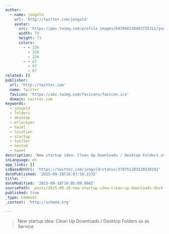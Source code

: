 ```yaml
---
author:
  - name: jongold
    url: 'http://twitter.com/jongold'
    avatar:
      src: 'https://pbs.twimg.com/profile_images/643948138403725312/yuubebXL_bigger.jpg'
      width: 73
      height: 73
      colors:
        - - 226
          - 226
          - 226
        - - 67
          - 67
          - 67
related: []
publisher:
  url: 'http://twitter.com'
  name: Twitter
  favicon: 'https://abs.twimg.com/favicons/favicon.ico'
  domain: twitter.com
keywords:
  - jongold
  - folders
  - desktop
  - mrlockyer
  - hazel
  - location
  - startup
  - twitter
  - nested
  - tweet
description: 'New startup idea: Clean Up Downloads / Desktop Folders as as Service'
inLanguage: en
app_links: []
isBasedOnUrl: 'https://twitter.com/jongold/status/378751283320328192'
datePublished: '2015-09-18T16:07:56.223Z'
title: ''
dateModified: '2015-09-18T16:05:09.906Z'
sourcePath: _posts/2015-09-18-new-startup-idea-clean-up-downloads-desktop-folders-as-as.md
published: true
_type: Comment
_context: 'http://schema.org'

---
```

> New startup idea&colon; Clean Up Downloads &sol; Desktop Folders as as Service